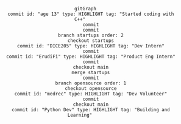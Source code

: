 
<div align=center>

```mermaid
    gitGraph
        commit id: "age 13" type: HIGHLIGHT tag: "Started coding with C++"
        commit
        commit
        branch startups order: 2
        checkout startups
        commit id: "DICE205" type: HIGHLIGHT tag: "Dev Intern"
        commit
        commit id: "ErudiFi" type: HIGHLIGHT tag: "Product Eng Intern"
        commit
        checkout main
        merge startups
        commit
        branch opensource order: 1
        checkout opensource
        commit id: "medrec" type: HIGHLIGHT tag: "Dev Volunteer"
        commit
        checkout main
        commit id: "Python Dev" type: HIGHLIGHT tag: "Building and Learning"
```

</div>

<!-- comment -->
<script src="https://unpkg.com/mermaid@9.4.0/dist/mermaid.min.js" defer></script>
<!-- comment -->

<br>
